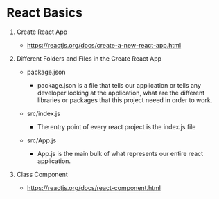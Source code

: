 # React Basics

1. Create React App

    - https://reactjs.org/docs/create-a-new-react-app.html

2. Different Folders and Files in the Create React App

    - package.json

        - package.json is a file that tells our application or tells any developer looking at the application, what are the different libraries or packages that this project neeed in order to work.
    
    - src/index.js

        - The entry point of every react project is the index.js file

    - src/App.js

        - App.js is the main bulk of what represents our entire react application.

3. Class Component

    - https://reactjs.org/docs/react-component.html